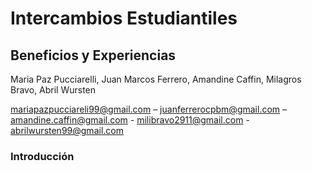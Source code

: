  # Intercambios Estudiantiles 
 ## Beneficios y Experiencias
 Maria Paz Pucciarelli, Juan Marcos Ferrero, Amandine Caffin, Milagros Bravo, Abril Wursten
  
 <mariapazpucciareli99@gmail.com> – <juanferrerocpbm@gmail.com> – <amandine.caffin@gmail.com> - <milibravo2911@gmail.com> - <abrilwursten99@gmail.com> 
 ### Introducción
